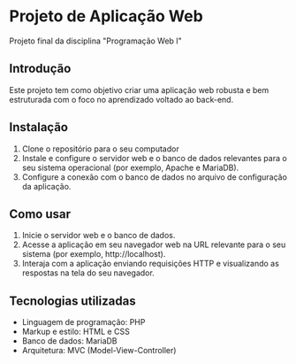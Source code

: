 # Projeto de Aplicação Web
Projeto final da disciplina "Programação Web I"

## Introdução
Este projeto tem como objetivo criar uma aplicação web robusta e bem estruturada com o foco no aprendizado voltado ao back-end.

## Instalação
1. Clone o repositório para o seu computador
2. Instale e configure o servidor web e o banco de dados relevantes para o seu sistema operacional (por exemplo, Apache e MariaDB).
3. Configure a conexão com o banco de dados no arquivo de configuração da aplicação.

## Como usar
1. Inicie o servidor web e o banco de dados.
2. Acesse a aplicação em seu navegador web na URL relevante para o seu sistema (por exemplo, http://localhost).
3. Interaja com a aplicação enviando requisições HTTP e visualizando as respostas na tela do seu navegador.

## Tecnologias utilizadas
- Linguagem de programação: PHP
- Markup e estilo: HTML e CSS
- Banco de dados: MariaDB
- Arquitetura: MVC (Model-View-Controller)

